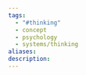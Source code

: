 ```yaml
---
tags:
  - "#thinking"
  - concept
  - psychology
  - systems/thinking
aliases: 
description:
---
```

